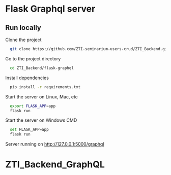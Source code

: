 
# Flask Graphql server
## Run locally

Clone the project

```bash
  git clone https://github.com/ZTI-seminarium-users-crud/ZTI_Backend.git
```

Go to the project directory

```bash
  cd ZTI_Backend/flask-graphql
```

Install dependencies

```bash
  pip install -r requirements.txt 
```

Start the server on Linux, Mac, etc

```bash
  export FLASK_APP=app
  flask run
```

Start the server on Windows CMD

```bash
  set FLASK_APP=app
  flask run
```

Server running on http://127.0.0.1:5000/graphql
# ZTI_Backend_GraphQL
